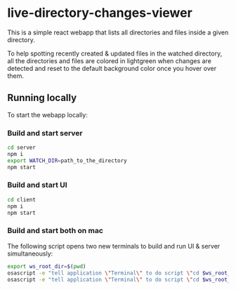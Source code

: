 # live-directory-changes-viewer

This is a simple react webapp that lists all directories and files inside a given directory. 

To help spotting recently created & updated files in the watched directory, all the directories and files are colored in lightgreen when changes are detected and reset to the default background color once you hover over them.


## Running locally

To start the webapp locally:

### Build and start server
```bash
cd server
npm i
export WATCH_DIR=path_to_the_directory
npm start
```

### Build and start UI
```bash
cd client
npm i
npm start
```

### Build and start both on mac
The following script opens two new terminals to build and run UI & server simultaneously:
```bash
export ws_root_dir=$(pwd)
osascript -e "tell application \"Terminal\" to do script \"cd $ws_root_dir/server && export WATCH_DIR=path_to_the_directory && npm i && npm start\""
osascript -e "tell application \"Terminal\" to do script \"cd $ws_root_dir/client && npm i && npm start\""
```
